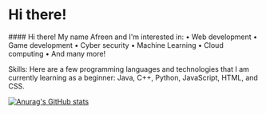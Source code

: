 <h1> Hi there! </h1>
#### Hi there! My name Afreen and I'm interested in:
• Web development
• Game development
• Cyber security 
• Machine Learning
• Cloud computing 
• And many more! 

Skills: Here are a few programming languages and technologies that I am currently learning as a beginner: Java, C++, Python, JavaScript, HTML, and CSS.


[![Anurag's GitHub stats](https://github-readme-stats.vercel.app/api?username=AfreenInnovates)](https://github.com/anuraghazra/github-readme-stats)
